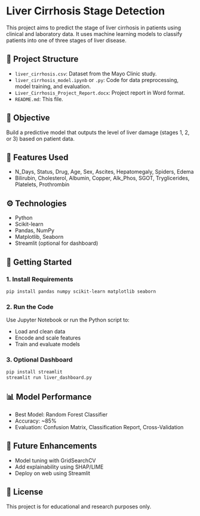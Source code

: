 # Liver Cirrhosis Stage Detection

This project aims to predict the stage of liver cirrhosis in patients using clinical and laboratory data. It uses machine learning models to classify patients into one of three stages of liver disease.

## 📁 Project Structure

- `liver_cirrhosis.csv`: Dataset from the Mayo Clinic study.
- `liver_cirrhosis_model.ipynb` or `.py`: Code for data preprocessing, model training, and evaluation.
- `Liver_Cirrhosis_Project_Report.docx`: Project report in Word format.
- `README.md`: This file.

## 🧠 Objective

Build a predictive model that outputs the level of liver damage (stages 1, 2, or 3) based on patient data.

## 🧾 Features Used

- N_Days, Status, Drug, Age, Sex, Ascites, Hepatomegaly, Spiders, Edema
- Bilirubin, Cholesterol, Albumin, Copper, Alk_Phos, SGOT, Tryglicerides, Platelets, Prothrombin

## ⚙️ Technologies

- Python
- Scikit-learn
- Pandas, NumPy
- Matplotlib, Seaborn
- Streamlit (optional for dashboard)

## 🚀 Getting Started

### 1. Install Requirements
```bash
pip install pandas numpy scikit-learn matplotlib seaborn
```

### 2. Run the Code
Use Jupyter Notebook or run the Python script to:
- Load and clean data
- Encode and scale features
- Train and evaluate models

### 3. Optional Dashboard
```bash
pip install streamlit
streamlit run liver_dashboard.py
```

## 📊 Model Performance

- Best Model: Random Forest Classifier
- Accuracy: ~85%
- Evaluation: Confusion Matrix, Classification Report, Cross-Validation

## 📌 Future Enhancements

- Model tuning with GridSearchCV
- Add explainability using SHAP/LIME
- Deploy on web using Streamlit

## 📄 License

This project is for educational and research purposes only.

